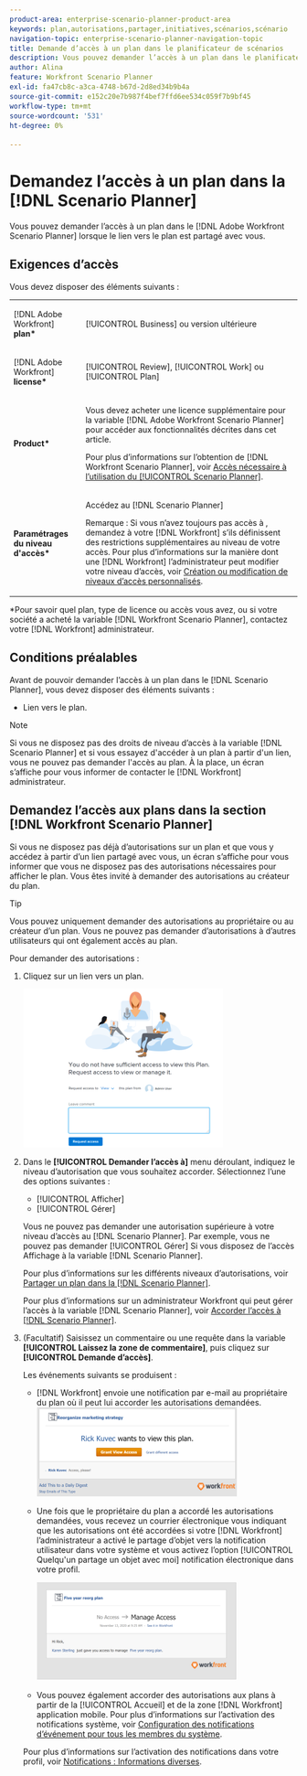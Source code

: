 ```yaml
---
product-area: enterprise-scenario-planner-product-area
keywords: plan,autorisations,partager,initiatives,scénarios,scénario
navigation-topic: enterprise-scenario-planner-navigation-topic
title: Demande d’accès à un plan dans le planificateur de scénarios
description: Vous pouvez demander l’accès à un plan dans le planificateur de scénarios Adobe Workfront lorsque le lien vers le plan est partagé avec vous.
author: Alina
feature: Workfront Scenario Planner
exl-id: fa47cb8c-a3ca-4748-b67d-2d8ed34b9b4a
source-git-commit: e152c20e7b987f4bef7ffd6ee534c059f7b9bf45
workflow-type: tm+mt
source-wordcount: '531'
ht-degree: 0%

---
```


# Demandez l’accès à un plan dans la [!DNL Scenario Planner]

Vous pouvez demander l’accès à un plan dans le [!DNL Adobe Workfront Scenario Planner] lorsque le lien vers le plan est partagé avec vous.

## Exigences d’accès

Vous devez disposer des éléments suivants :

<table style="table-layout:auto"> 
 <col> 
 <col> 
 <tbody> 
  <tr> 
   <td> <p>[!DNL Adobe Workfront]<b> plan*</b> </p> </td> 
   <td>[!UICONTROL Business] ou version ultérieure</td> 
  </tr> 
  <tr> 
   <td> <p>[!DNL Adobe Workfront]<b> license*</b> </p> </td> 
   <td> <p>[!UICONTROL Review], [!UICONTROL Work] ou [!UICONTROL Plan]</p> </td> 
  </tr> 
  <tr> 
   <td><strong>Product*</strong> </td> 
   <td> <p>Vous devez acheter une licence supplémentaire pour la variable [!DNL Adobe Workfront Scenario Planner] pour accéder aux fonctionnalités décrites dans cet article.</p> <p>Pour plus d’informations sur l’obtention de [!DNL Workfront Scenario Planner], voir <a href="../scenario-planner/access-needed-to-use-sp.md" class="MCXref xref">Accès nécessaire à l’utilisation du [!UICONTROL Scenario Planner]</a>. </p> </td> 
  </tr> 
  <tr data-mc-conditions=""> 
   <td><strong>Paramétrages du niveau d'accès*</strong> </td> 
   <td> <p>Accédez au [!DNL Scenario Planner]</p> <p>Remarque : Si vous n’avez toujours pas accès à , demandez à votre [!DNL Workfront] s’ils définissent des restrictions supplémentaires au niveau de votre accès. Pour plus d’informations sur la manière dont une [!DNL Workfront] l’administrateur peut modifier votre niveau d’accès, voir <a href="../administration-and-setup/add-users/configure-and-grant-access/create-modify-access-levels.md" class="MCXref xref">Création ou modification de niveaux d’accès personnalisés</a>.</p> </td> 
  </tr> 
 </tbody> 
</table>

&#42;Pour savoir quel plan, type de licence ou accès vous avez, ou si votre société a acheté la variable [!DNL Workfront Scenario Planner], contactez votre [!DNL Workfront] administrateur.

## Conditions préalables

Avant de pouvoir demander l’accès à un plan dans le [!DNL Scenario Planner], vous devez disposer des éléments suivants :

* Lien vers le plan.

>[!NOTE]
>
>Si vous ne disposez pas des droits de niveau d’accès à la variable [!DNL Scenario Planner] et si vous essayez d&#39;accéder à un plan à partir d&#39;un lien, vous ne pouvez pas demander l&#39;accès au plan. À la place, un écran s’affiche pour vous informer de contacter le [!DNL Workfront] administrateur.

## Demandez l’accès aux plans dans la section [!DNL Workfront Scenario Planner]

Si vous ne disposez pas déjà d’autorisations sur un plan et que vous y accédez à partir d’un lien partagé avec vous, un écran s’affiche pour vous informer que vous ne disposez pas des autorisations nécessaires pour afficher le plan. Vous êtes invité à demander des autorisations au créateur du plan.

>[!TIP]
>
>Vous pouvez uniquement demander des autorisations au propriétaire ou au créateur d’un plan. Vous ne pouvez pas demander d’autorisations à d’autres utilisateurs qui ont également accès au plan.

Pour demander des autorisations :

1. Cliquez sur un lien vers un plan.

   ![](assets/request-access-to-plan-350x277.png)

1. Dans le **[!UICONTROL Demander l’accès à]** menu déroulant, indiquez le niveau d’autorisation que vous souhaitez accorder. Sélectionnez l’une des options suivantes :

   * [!UICONTROL Afficher]
   * [!UICONTROL Gérer]

   Vous ne pouvez pas demander une autorisation supérieure à votre niveau d’accès au [!DNL Scenario Planner]. Par exemple, vous ne pouvez pas demander [!UICONTROL Gérer] Si vous disposez de l’accès Affichage à la variable [!DNL Scenario Planner].

   Pour plus d’informations sur les différents niveaux d’autorisations, voir [Partager un plan dans la [!DNL Scenario Planner]](../scenario-planner/share-a-plan.md).

   Pour plus d’informations sur un administrateur Workfront qui peut gérer l’accès à la variable [!DNL Scenario Planner], voir [Accorder l’accès à [!DNL Scenario Planner]](../administration-and-setup/add-users/configure-and-grant-access/grant-access-sp.md).

1. (Facultatif) Saisissez un commentaire ou une requête dans la variable **[!UICONTROL Laissez la zone de commentaire]**, puis cliquez sur **[!UICONTROL Demande d’accès]**.

   Les événements suivants se produisent :

   * [!DNL Workfront] envoie une notification par e-mail au propriétaire du plan où il peut lui accorder les autorisations demandées.\
      ![](assets/request-access-to-plan-email-350x156.png)

   * Une fois que le propriétaire du plan a accordé les autorisations demandées, vous recevez un courrier électronique vous indiquant que les autorisations ont été accordées si votre [!DNL Workfront] l’administrateur a activé le partage d’objet vers la notification utilisateur dans votre système et vous activez l’option [!UICONTROL Quelqu&#39;un partage un objet avec moi] notification électronique dans votre profil.

      ![](assets/access-granted-to-plan-email-350x172.png)

   * Vous pouvez également accorder des autorisations aux plans à partir de la [!UICONTROL Accueil] et de la zone [!DNL Workfront] application mobile.
   Pour plus d’informations sur l’activation des notifications système, voir [Configuration des notifications d’événement pour tous les membres du système](../administration-and-setup/manage-workfront/emails/configure-event-notifications-for-everyone-in-the-system.md).

   Pour plus d’informations sur l’activation des notifications dans votre profil, voir [Notifications : Informations diverses](../workfront-basics/using-notifications/notifications-misc-information.md).
